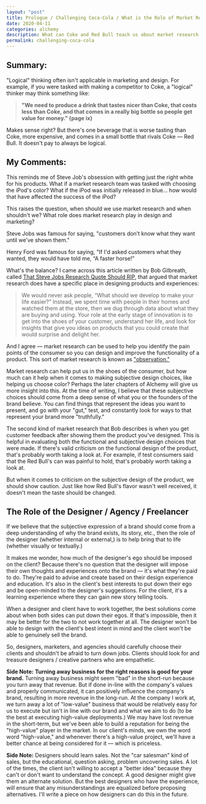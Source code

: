 ```yaml
---
layout: "post"
title: Prologue / Challenging Coca-Cola / What is the Role of Market Research?
date: 2020-04-11
categories: alchemy
description: What can Coke and Red Bull teach us about market research and product design?
permalink: challenging-coca-cola
---
```


## Summary:

"Logical" thinking often isn't applicable in marketing and design. For example, if you were tasked with making a competitor to Coke, a "logical" thinker may think something like:

> <strong>"We need to produce a drink that tastes nicer than Coke, that costs less than Coke, and that comes in a really big bottle so people get value for money." (page ix)</strong>

Makes sense right? But there's one beverage that is worse tasting than Coke, more expensive, and comes in a small bottle that rivals Coke — Red Bull. It doesn't pay to always be logical.


## My Comments:

This reminds me of Steve Job's obsession with getting just the right white for his products. What if a market research team was tasked with choosing the iPod's color? What if the iPod was initially released in blue... how would that have affected the success of the iPod?

This raises the question, when should we use market research and when shouldn't we? What role does market research play in design and marketing?

Steve Jobs was famous for saying, "customers don’t know what they want until we’ve shown them."

Henry Ford was famous for saying, "If I'd asked customers what they wanted, they would have told me, “A faster horse!”

What's the balance? I came across this article written by Bob Gilbreath, called [That Steve Jobs Research Quote Should RIP](https://medium.com/@mktgwithmeaning/that-steve-jobs-research-quote-should-rip-e8f3335ec66), that argued that market research does have a specific place in designing products and experiences:

> We would never ask people, “What should we develop to make your life easier?” Instead, we spent time with people in their homes and watched them at the store, then we dug through data about what they are buying and using. Your role at the early stage of innovation is to get into the shoes of your customer, understand her life, and look for insights that give you ideas on products that you could create that would surprise and delight her.

And I agree — market research can be used to help you identify the pain points of the consumer so you can design and improve the functionality of a product. This sort of market research is known as ["observation."](https://www.thebalancesmb.com/everything-you-need-to-know-about-market-observation-4043445)

Market research can help put us in the shoes of the consumer, but how much can it help when it comes to making subjective design choices, like helping us choose color? Perhaps the later chapters of Alchemy will give us more insight into this. At the time of writing, I believe that these subjective choices should come from a deep sense of what you or the founders of the brand believe. You can find things that represent the ideas you want to present, and go with your "gut," test, and constantly look for ways to that represent your brand more "truthfully."

The second kind of market research that Bob describes is when you get customer feedback after showing them the product you've designed. This is helpful in evaluating both the functional and subjective design choices that were made. If there's valid criticism on the functional design of the product, that's probably worth taking a look at. For example, if test consumers said that the Red Bull's can was painful to hold, that's probably worth taking a look at.

But when it comes to criticism on the subjective design of the product, we should show caution. Just like how Red Bull's flavor wasn't well received, it doesn't mean the taste should be changed.

## The Role of the Designer / Agency / Freelancer

If we believe that the subjective expression of a brand should come from a deep understanding of why the brand exists, its story, etc., then the role of the designer (whether internal or external,) is to help bring that to life (whether visually or textually.)

It makes me wonder, how much of the designer's ego should be imposed on the client? Because there's no question that the designer will impose their own thoughts and experiences onto the brand — it's what they're paid to do. They're paid to advise and create based on their design experience and education. It's also in the client's best interests to put down their ego and be open-minded to the designer's suggestions. For the client, it's a learning experience where they can gain new story telling tools.

When a designer and client have to work together, the best solutions come about when both sides can put down their egos. If that's impossible, then it may be better for the two to not work together at all. The designer won't be able to design with the client's best intent in mind and the client won't be able to genuinely sell the brand.

So, designers, marketers, and agencies should carefully choose their clients and shouldn't be afraid to turn down jobs. Clients should look for and treasure designers / creative partners who are empathetic.

**Side Note:** <strong class="strong">Turning away business for the right reasons is good for your brand.</strong> Turning away business might seem "bad" in the short-run because you turn away that revenue. But if done in-line with the company's values and properly communicated, it can positively influence the company's brand, resulting in more revenue in the long-run. At the company I work at, we turn away a lot of "low-value" business that would be relatively easy for us to execute but isn't in line with our brand and what we aim to do (to be the best at executing high-value deployments.) We may have lost revenue in the short-term, but we've been able to build a reputation for being the "high-value" player in the market. In our client's minds, we own the word word "high-value," and whenever there's a high-value project, we'll have a better chance at being considered for it — which is priceless.

**Side Note:** Designers should learn sales. Not the "car salesman" kind of sales, but the educational, question asking, problem uncovering sales. A lot of the times, the client isn't willing to accept a "better idea" because they can't or don't want to understand the concept. A good designer might give them an alternate solution. But the best designers who have the experience, will ensure that any misunderstandings are equalized before proposing alternatives. I'll write a piece on how designers can do this in the future.
